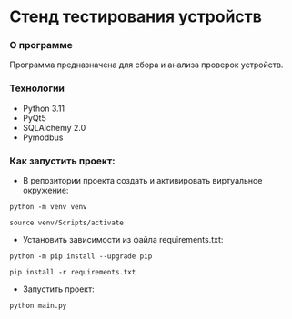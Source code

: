 # Cтенд тестирования устройств

### О программе

Программа предназначена для сбора и анализа проверок устройств.

### Технологии
- Python 3.11
- PyQt5
- SQLAlchemy 2.0
- Pymodbus

### Как запустить проект:

- В репозитории проекта создать и активировать виртуальное окружение:

```
python -m venv venv
```

```
source venv/Scripts/activate
```

- Установить зависимости из файла requirements.txt:

```
python -m pip install --upgrade pip
```

```
pip install -r requirements.txt
```

- Запустить проект:

```
python main.py
```
